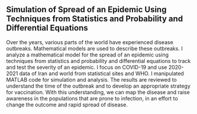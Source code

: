 ## Simulation of Spread of an Epidemic Using Techniques from Statistics and Probability and Differential Equations

Over the years, various parts of the world have experienced disease outbreaks. Mathematical models are used to describe these outbreaks. I analyze a mathematical model for the spread of an epidemic using techniques from statistics and probability and differential equations to track and test the severity of an epidemic. I focus on COVID-19 and use 2020-2021 data of Iran and world from statistical sites and WHO. I manipulated MATLAB code for simulation and analysis. The results are reviewed to understand the time of the outbreak and to develop an appropriate strategy for vaccination. With this understanding, we can map the disease and raise awareness in the populations that are prone to infection, in an effort to change the outcome and rapid spread of disease.

